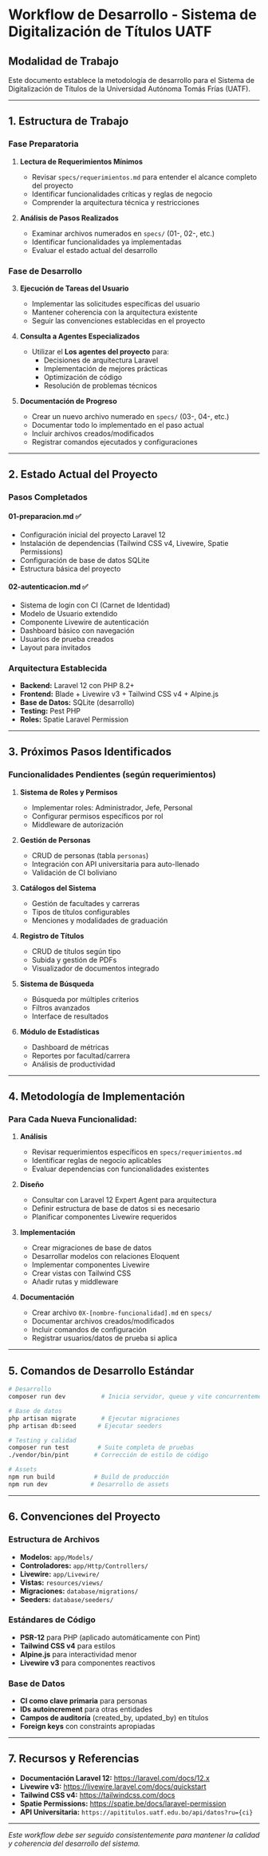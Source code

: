 # Workflow de Desarrollo - Sistema de Digitalización de Títulos UATF

## Modalidad de Trabajo

Este documento establece la metodología de desarrollo para el Sistema de Digitalización de Títulos de la Universidad Autónoma Tomás Frías (UATF).

---

## 1. Estructura de Trabajo

### Fase Preparatoria
1. **Lectura de Requerimientos Mínimos**
   - Revisar `specs/requerimientos.md` para entender el alcance completo del proyecto
   - Identificar funcionalidades críticas y reglas de negocio
   - Comprender la arquitectura técnica y restricciones

2. **Análisis de Pasos Realizados**
   - Examinar archivos numerados en `specs/` (01-, 02-, etc.)
   - Identificar funcionalidades ya implementadas
   - Evaluar el estado actual del desarrollo

### Fase de Desarrollo
3. **Ejecución de Tareas del Usuario**
   - Implementar las solicitudes específicas del usuario
   - Mantener coherencia con la arquitectura existente
   - Seguir las convenciones establecidas en el proyecto

4. **Consulta a Agentes Especializados**
   - Utilizar el **Los agentes del proyecto** para:
     - Decisiones de arquitectura Laravel
     - Implementación de mejores prácticas
     - Optimización de código
     - Resolución de problemas técnicos

5. **Documentación de Progreso**
   - Crear un nuevo archivo numerado en `specs/` (03-, 04-, etc.)
   - Documentar todo lo implementado en el paso actual
   - Incluir archivos creados/modificados
   - Registrar comandos ejecutados y configuraciones

---

## 2. Estado Actual del Proyecto

### Pasos Completados

#### **01-preparacion.md** ✅
- Configuración inicial del proyecto Laravel 12
- Instalación de dependencias (Tailwind CSS v4, Livewire, Spatie Permissions)
- Configuración de base de datos SQLite
- Estructura básica del proyecto

#### **02-autenticacion.md** ✅
- Sistema de login con CI (Carnet de Identidad)
- Modelo de Usuario extendido
- Componente Livewire de autenticación
- Dashboard básico con navegación
- Usuarios de prueba creados
- Layout para invitados

### Arquitectura Establecida
- **Backend:** Laravel 12 con PHP 8.2+
- **Frontend:** Blade + Livewire v3 + Tailwind CSS v4 + Alpine.js
- **Base de Datos:** SQLite (desarrollo)
- **Testing:** Pest PHP
- **Roles:** Spatie Laravel Permission

---

## 3. Próximos Pasos Identificados

### Funcionalidades Pendientes (según requerimientos)
1. **Sistema de Roles y Permisos**
   - Implementar roles: Administrador, Jefe, Personal
   - Configurar permisos específicos por rol
   - Middleware de autorización

2. **Gestión de Personas**
   - CRUD de personas (tabla `personas`)
   - Integración con API universitaria para auto-llenado
   - Validación de CI boliviano

3. **Catálogos del Sistema**
   - Gestión de facultades y carreras
   - Tipos de títulos configurables
   - Menciones y modalidades de graduación

4. **Registro de Títulos**
   - CRUD de títulos según tipo
   - Subida y gestión de PDFs
   - Visualizador de documentos integrado

5. **Sistema de Búsqueda**
   - Búsqueda por múltiples criterios
   - Filtros avanzados
   - Interface de resultados

6. **Módulo de Estadísticas**
   - Dashboard de métricas
   - Reportes por facultad/carrera
   - Análisis de productividad

---

## 4. Metodología de Implementación

### Para Cada Nueva Funcionalidad:

1. **Análisis**
   - Revisar requerimientos específicos en `specs/requerimientos.md`
   - Identificar reglas de negocio aplicables
   - Evaluar dependencias con funcionalidades existentes

2. **Diseño**
   - Consultar con Laravel 12 Expert Agent para arquitectura
   - Definir estructura de base de datos si es necesario
   - Planificar componentes Livewire requeridos

3. **Implementación**
   - Crear migraciones de base de datos
   - Desarrollar modelos con relaciones Eloquent
   - Implementar componentes Livewire
   - Crear vistas con Tailwind CSS
   - Añadir rutas y middleware

4. **Documentación**
   - Crear archivo `0X-[nombre-funcionalidad].md` en `specs/`
   - Documentar archivos creados/modificados
   - Incluir comandos de configuración
   - Registrar usuarios/datos de prueba si aplica

---

## 5. Comandos de Desarrollo Estándar

```bash
# Desarrollo
composer run dev          # Inicia servidor, queue y vite concurrentemente

# Base de datos
php artisan migrate       # Ejecutar migraciones
php artisan db:seed      # Ejecutar seeders

# Testing y calidad
composer run test        # Suite completa de pruebas
./vendor/bin/pint       # Corrección de estilo de código

# Assets
npm run build           # Build de producción
npm run dev            # Desarrollo de assets
```

---

## 6. Convenciones del Proyecto

### Estructura de Archivos
- **Modelos:** `app/Models/`
- **Controladores:** `app/Http/Controllers/`
- **Livewire:** `app/Livewire/`
- **Vistas:** `resources/views/`
- **Migraciones:** `database/migrations/`
- **Seeders:** `database/seeders/`

### Estándares de Código
- **PSR-12** para PHP (aplicado automáticamente con Pint)
- **Tailwind CSS v4** para estilos
- **Alpine.js** para interactividad menor
- **Livewire v3** para componentes reactivos

### Base de Datos
- **CI como clave primaria** para personas
- **IDs autoincrement** para otras entidades
- **Campos de auditoría** (created_by, updated_by) en títulos
- **Foreign keys** con constraints apropiadas

---

## 7. Recursos y Referencias

- **Documentación Laravel 12:** https://laravel.com/docs/12.x
- **Livewire v3:** https://livewire.laravel.com/docs/quickstart
- **Tailwind CSS v4:** https://tailwindcss.com/docs
- **Spatie Permissions:** https://spatie.be/docs/laravel-permission
- **API Universitaria:** `https://apititulos.uatf.edu.bo/api/datos?ru={ci}`

---

*Este workflow debe ser seguido consistentemente para mantener la calidad y coherencia del desarrollo del sistema.*